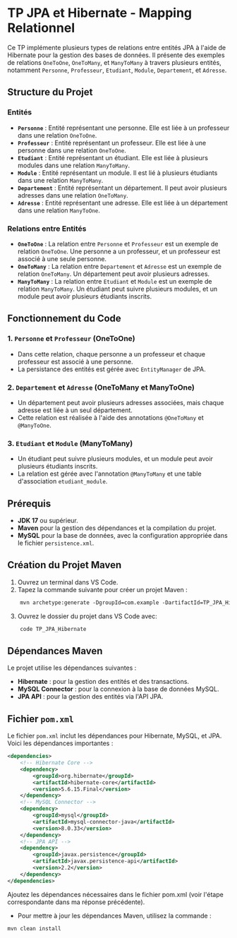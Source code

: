 # TP JPA et Hibernate - Mapping Relationnel

Ce TP implémente plusieurs types de relations entre entités JPA à l'aide de Hibernate pour la gestion des bases de données. Il présente des exemples de relations `OneToOne`, `OneToMany`, et `ManyToMany` à travers plusieurs entités, notamment `Personne`, `Professeur`, `Etudiant`, `Module`, `Departement`, et `Adresse`.

## Structure du Projet

### Entités

- **`Personne`** : Entité représentant une personne. Elle est liée à un professeur dans une relation `OneToOne`.
- **`Professeur`** : Entité représentant un professeur. Elle est liée à une personne dans une relation `OneToOne`.
- **`Etudiant`** : Entité représentant un étudiant. Elle est liée à plusieurs modules dans une relation `ManyToMany`.
- **`Module`** : Entité représentant un module. Il est lié à plusieurs étudiants dans une relation `ManyToMany`.
- **`Departement`** : Entité représentant un département. Il peut avoir plusieurs adresses dans une relation `OneToMany`.
- **`Adresse`** : Entité représentant une adresse. Elle est liée à un département dans une relation `ManyToOne`.

### Relations entre Entités

- **`OneToOne`** : La relation entre `Personne` et `Professeur` est un exemple de relation `OneToOne`. Une personne a un professeur, et un professeur est associé à une seule personne.
- **`OneToMany`** : La relation entre `Departement` et `Adresse` est un exemple de relation `OneToMany`. Un département peut avoir plusieurs adresses.
- **`ManyToMany`** : La relation entre `Etudiant` et `Module` est un exemple de relation `ManyToMany`. Un étudiant peut suivre plusieurs modules, et un module peut avoir plusieurs étudiants inscrits.

## Fonctionnement du Code

### 1. **`Personne` et `Professeur` (OneToOne)**
- Dans cette relation, chaque personne a un professeur et chaque professeur est associé à une personne.
- La persistance des entités est gérée avec `EntityManager` de JPA.

### 2. **`Departement` et `Adresse` (OneToMany et ManyToOne)**
- Un département peut avoir plusieurs adresses associées, mais chaque adresse est liée à un seul département.
- Cette relation est réalisée à l'aide des annotations `@OneToMany` et `@ManyToOne`.

### 3. **`Etudiant` et `Module` (ManyToMany)**
- Un étudiant peut suivre plusieurs modules, et un module peut avoir plusieurs étudiants inscrits.
- La relation est gérée avec l'annotation `@ManyToMany` et une table d'association `etudiant_module`.

## Prérequis

- **JDK 17** ou supérieur.
- **Maven** pour la gestion des dépendances et la compilation du projet.
- **MySQL** pour la base de données, avec la configuration appropriée dans le fichier `persistence.xml`.

## Création du Projet Maven
1. Ouvrez un terminal dans VS Code.
2. Tapez la commande suivante pour créer un projet Maven : 
```xml
    mvn archetype:generate -DgroupId=com.example -DartifactId=TP_JPA_Hibernate -DarchetypeArtifactId=maven-archetype-quickstart -DinteractiveMode=false
```
3. Ouvrez le dossier du projet dans VS Code avec:
```xml
    code TP_JPA_Hibernate
```

## Dépendances Maven

Le projet utilise les dépendances suivantes :

- **Hibernate** : pour la gestion des entités et des transactions.
- **MySQL Connector** : pour la connexion à la base de données MySQL.
- **JPA API** : pour la gestion des entités via l'API JPA.

## Fichier `pom.xml`

Le fichier `pom.xml` inclut les dépendances pour Hibernate, MySQL, et JPA. Voici les dépendances importantes :

```xml
<dependencies>
    <!-- Hibernate Core -->
    <dependency>
        <groupId>org.hibernate</groupId>
        <artifactId>hibernate-core</artifactId>
        <version>5.6.15.Final</version>
    </dependency>
    <!-- MySQL Connector -->
    <dependency>
        <groupId>mysql</groupId>
        <artifactId>mysql-connector-java</artifactId>
        <version>8.0.33</version>
    </dependency>
    <!-- JPA API -->
    <dependency>
        <groupId>javax.persistence</groupId>
        <artifactId>javax.persistence-api</artifactId>
        <version>2.2</version>
    </dependency>
</dependencies>
```
Ajoutez les dépendances nécessaires dans le fichier pom.xml (voir l'étape correspondante dans ma réponse précédente).
- Pour mettre à jour les dépendances Maven, utilisez la commande :
```xml
mvn clean install
```

